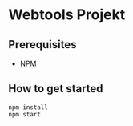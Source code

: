 # Webtools Projekt


## Prerequisites
* [NPM](https://www.npmjs.com/)

## How to get started
```
npm install
npm start
```
